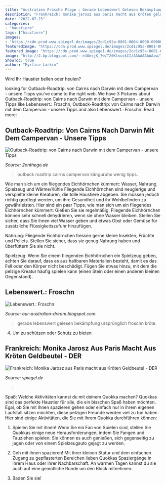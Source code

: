```yaml
---
title: "Australien Frösche Plage : Gerade Lebenswert Gelesen Bekämpfung Ursprünglich Froschn Kröte"
description: "Frankreich: monika jarosz aus paris macht aus kröten geldbeutel"
date: "2022-07-23"
categories:
- "haustiere"
tags: ["haustiere"]
images:
- "https://cdn.prod.www.spiegel.de/images/2cd1c95a-0001-0004-0000-000000561950_w920_r1.502824858757062_fpx69.86_fpy44.99.jpg"
featuredImage: "https://cdn.prod.www.spiegel.de/images/2cd1c95a-0001-0004-0000-000000561950_w920_r1.502824858757062_fpx69.86_fpy44.99.jpg"
featured_image: "https://cdn.prod.www.spiegel.de/images/2cd1c95a-0001-0004-0000-000000561950_w920_r1.502824858757062_fpx69.86_fpy44.99.jpg"
image: "http://2.bp.blogspot.com/--e4OesjK_7w/TZ0KtnuskII/AAAAAAAAAaw/7lrPsO9-gJA/s400/SDC11039.JPG"
ShowToc: true
author: "Myrtice Larkin"
---
```



Wird Ihr Haustier bellen oder heulen?

	

		
looking for Outback-Roadtrip: von Cairns nach Darwin mit dem Campervan - unsere Tipps you've came to the right web. We have 3 Pictures about Outback-Roadtrip: von Cairns nach Darwin mit dem Campervan - unsere Tipps like Lebenswert.: Froschn, Outback-Roadtrip: von Cairns nach Darwin mit dem Campervan - unsere Tipps and also Lebenswert.: Froschn. Read more:
		
    
## Outback-Roadtrip: Von Cairns Nach Darwin Mit Dem Campervan - Unsere Tipps

<img loading=lazy src="https://www.2onthego.de/wp-content/uploads/2018/02/Outback-Roadtrip0023-768x575.jpg" onerror="this.onerror=null;this.src='https://tse2.mm.bing.net/th?id=OIP.qXmdQ3hCvWVgG9jxwBOAIQHaFi&amp;pid=15.1';" alt="Outback-Roadtrip: von Cairns nach Darwin mit dem Campervan - unsere Tipps">

_Source: 2onthego.de_

>outback roadtrip cairns campervan känguruhs wenig tipps. 

	

Wie man sich um ein fliegendes Eichhörnchen kümmert: Wasser, Nahrung, Spielzeug und Wärme/Kühle
Fliegende Eichhörnchen sind neugierige und verspielte kleine Kreaturen, die tolle Haustiere abgeben. Sie müssen jedoch richtig gepflegt werden, um ihre Gesundheit und ihr Wohlbefinden zu gewährleisten. Hier sind ein paar Tipps, wie man sich um ein fliegendes Eichhörnchen kümmert:
Gießen Sie sie regelmäßig: Fliegende Eichhörnchen können sehr schnell dehydrieren, wenn sie ohne Wasser bleiben. Stellen Sie sicher, dass Sie ihnen viel Wasser geben und etwas Obst oder Gemüse für zusätzliche Flüssigkeitszufuhr hinzufügen.

Nahrung: Fliegende Eichhörnchen fressen gerne kleine Insekten, Früchte und Pellets. Stellen Sie sicher, dass sie genug Nahrung haben und überfüttern Sie sie nicht.

Spielzeug: Wenn Sie einem fliegenden Eichhörnchen ein Spielzeug geben, achten Sie darauf, dass es aus haltbaren Materialien besteht, damit es das Fell oder den Körper nicht beschädigt. Fügen Sie etwas hinzu, mit dem die pelzige Kreatur häufig spielen kann (einen Stein oder einen anderen kleinen Gegenstand).

    
## Lebenswert.: Froschn

<img loading=lazy src="http://2.bp.blogspot.com/--e4OesjK_7w/TZ0KtnuskII/AAAAAAAAAaw/7lrPsO9-gJA/s400/SDC11039.JPG" onerror="this.onerror=null;this.src='https://tse3.mm.bing.net/th?id=OIP.yISGZow07QgD1U6ySw-WkwEsDh&amp;pid=15.1';" alt="Lebenswert.: Froschn">

_Source: our-australian-dream.blogspot.com_

>gerade lebenswert gelesen bekämpfung ursprünglich froschn kröte. 

	

4. Um zu schützen oder Schutz zu bieten

    
## Frankreich: Monika Jarosz Aus Paris Macht Aus Kröten Geldbeutel - DER

<img loading=lazy src="https://cdn.prod.www.spiegel.de/images/2cd1c95a-0001-0004-0000-000000561950_w920_r1.502824858757062_fpx69.86_fpy44.99.jpg" onerror="this.onerror=null;this.src='https://tse2.mm.bing.net/th?id=OIP.T4A-a0ZdqBzFmExVgL66mQHaE7&amp;pid=15.1';" alt="Frankreich: Monika Jarosz aus Paris macht aus Kröten Geldbeutel - DER">

_Source: spiegel.de_

>. 

	

Spaß: Welche Aktivitäten kannst du mit deinem Quokka machen?
Quokkas sind das perfekte Haustier für alle, die ein bisschen Spaß haben möchten. Egal, ob Sie mit ihnen spazieren gehen oder einfach nur in ihrem eigenen Laufstall sitzen möchten, diese pelzigen Freunde werden viel zu tun haben. Hier sind einige Aktivitäten, die Sie mit Ihrem Quokka durchführen können:
1. Spielen Sie mit ihnen! Wenn Sie ein Fan von Spielen sind, stellen Sie Quokkas einige neue Herausforderungen, indem Sie Fangen und Tauziehen spielen. Sie können es auch genießen, sich gegenseitig zu jagen oder von einem Spielzeugauto gejagt zu werden.

2. Geh mit ihnen spazieren! Mit ihrer kleinen Statur und dem einfachen Zugang zu gepflasterten Bereichen lieben Quokkas Spaziergänge in ihrem Haus oder ihrer Nachbarschaft. An warmen Tagen kannst du sie auch auf eine gemütliche Runde um den Block mitnehmen.

3. Baden Sie sie!

